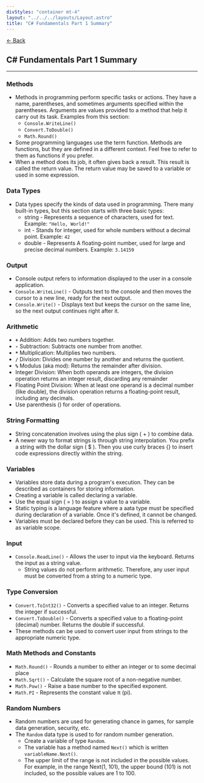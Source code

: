 ```yaml
---
divStyles: "container mt-4"
layout: "../../../layouts/Layout.astro"
title: "C# Fundamentals Part 1 Summary"
---
```


[← Back](/c-sharp-fundamentals/)

## C# Fundamentals Part 1 Summary

---

### Methods

- Methods in programming perform specific tasks or actions. They have a name, parentheses, and sometimes arguments specified within the parentheses. Arguments are values provided to a method that help it carry out its task. Examples from this section:
    - `Console.WriteLine()`
    - `Convert.ToDouble()`
    - `Math.Round()`
- Some programming languages use the term function. Methods are functions, but they are defined in a different context. Feel free to refer to them as functions if you prefer.
- When a method does its job, it often gives back a result. This result is called the return value. The return value may be saved to a variable or used in some expression.

### Data Types

- Data types specify the kinds of data used in programming. There many built-in types, but this section starts with three basic types:
    - string - Represents a sequence of characters, used for text. Example: `"Hello, World!"`
    - int - Stands for integer, used for whole numbers without a decimal point. Example: `42`
    - double - Represents A floating-point number, used for large and precise decimal numbers. Example: `3.14159`

### Output

- Console output refers to information displayed to the user in a console application.
- `Console.WriteLine()` - Outputs text to the console and then moves the cursor to a new line, ready for the next output.
- `Console.Write()` - Displays text but keeps the cursor on the same line, so the next output continues right after it.

### Arithmetic

- **`+`** Addition: Adds two numbers together.
- **`-`** Subtraction: Subtracts one number from another.
- **`*`** Multiplication: Multiplies two numbers.
- **`/`** Division: Divides one number by another and returns the quotient.
- **`%`** Modulus (aka mod): Returns the remainder after division.
- Integer Division: When both operands are integers, the division operation returns an integer result, discarding any remainder
- Floating Point Division: When at least one operand is a decimal number (like double), the division operation returns a floating-point result, including any decimals.
- Use parenthesis () for order of operations.

### String Formatting

- String concatenation involves using the plus sign ( + ) to combine data.
- A newer way to format strings is through string interpolation. You prefix a string with the dollar sign ( $ ). Then you use curly braces {} to insert code expressions directly within the string.

### Variables

- Variables store data during a program's execution. They can be described as containers for storing information.
- Creating a variable is called declaring a variable.
- Use the equal sign ( = ) to assign a value to a variable.
- Static typing is a language feature where a aata type must be specified during declaration of a variable. Once it's defined, it cannot be changed.
- Variables must be declared before they can be used. This is referred to as variable scope.

### Input

- `Console.ReadLine()` - Allows the user to input via the keyboard. Returns the input as a string value.
    - String values do not perform arithmetic. Therefore, any user input must be converted from a string to a numeric type.

### Type Conversion

- `Convert.ToInt32()` - Converts a specified value to an integer. Returns the integer if successful.
- `Convert.ToDouble()` - Converts a specified value to a floating-point (decimal) number. Returns the double if successful.
- These methods can be used to convert user input from strings to the appropriate numeric type.

### Math Methods and Constants

- `Math.Round()` - Rounds a number to either an integer or to some decimal place
- `Math.Sqrt()` - Calculate the square root of a non-negative number.
- `Math.Pow()` - Raise a base number to the specified exponent.
- `Math.PI` - Represents the constant value π (pi).

### Random Numbers

- Random numbers are used for generating chance in games, for sample data generation, security, etc.
- The `Random` data type is used to for random number generation.
    - Create a variable of type `Random`.
    - The variable has a method named `Next()` which is written `variableName.Next()`.
    - The upper limit of the range is not included in the possible values. For example, in the range Next(1, 101), the upper bound (101) is not included, so the possible values are 1 to 100.